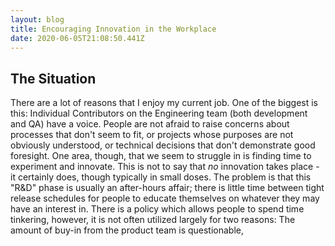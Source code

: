 ```yaml
---
layout: blog
title: Encouraging Innovation in the Workplace
date: 2020-06-05T21:08:50.441Z
---
```

## The Situation
There are a lot of reasons that I enjoy my current job. One of the biggest is this: Individual Contributors on the Engineering team (both development and QA) have a voice. People are not afraid to raise concerns about processes that don't seem to fit, or projects whose purposes are not obviously understood, or technical decisions that don't demonstrate good foresight. One area, though, that we seem to struggle in is finding time to experiment and innovate. This is not to say that _no_ innovation takes place - it certainly does, though typically in small doses. The problem is that this "R&D" phase is usually an after-hours affair; there is little time between tight release schedules for people to educate themselves on whatever they may have an interest in. There is a policy which allows people to spend time tinkering, however, it is not often utilized largely for two reasons: The amount of buy-in from the product team is questionable,